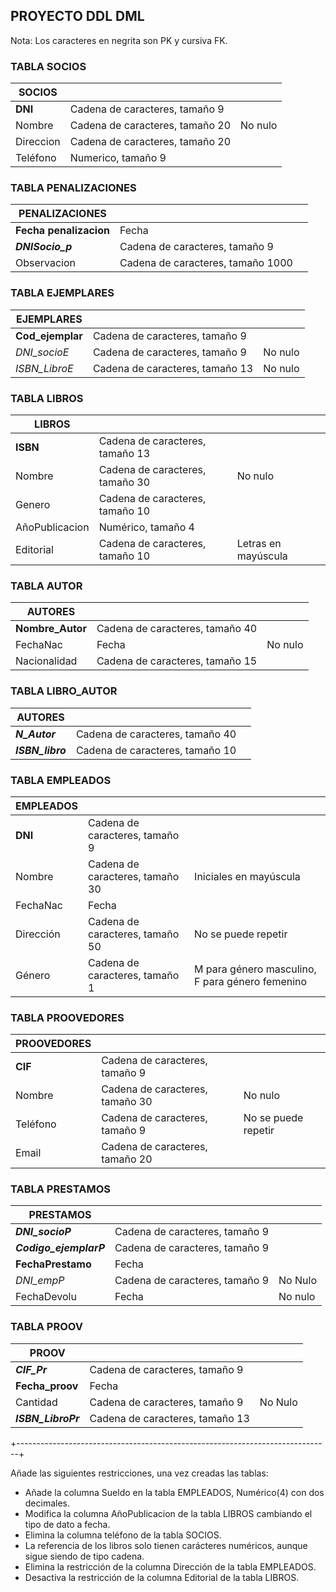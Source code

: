 ## PROYECTO DDL DML

Nota: Los caracteres en negrita son PK y cursiva FK.


### TABLA SOCIOS

| SOCIOS         |                                 |                |
|----------------|---------------------------------|----------------|
| **DNI**        | Cadena de caracteres, tamaño 9  |                |
| Nombre         | Cadena de caracteres, tamaño 20 | No nulo        |
| Direccion      | Cadena de caracteres, tamaño 20 |                |
| Teléfono       | Numerico, tamaño 9              |                |


### TABLA PENALIZACIONES

| PENALIZACIONES     |                                   |         |
|--------------------|-----------------------------------|---------|
| **Fecha penalizacion** | Fecha                             |     |
| ***DNISocio_p***       | Cadena de caracteres, tamaño 9    |     | 
| Observacion        | Cadena de caracteres, tamaño 1000 |         |
 
 
### TABLA EJEMPLARES

| EJEMPLARES        |                                 |         |
|-------------------|---------------------------------|---------|
| **Cod_ejemplar** | Cadena de caracteres, tamaño 9   |         |
| _DNI_socioE_      | Cadena de caracteres, tamaño 9  | No nulo |
| _ISBN_LibroE_     | Cadena de caracteres, tamaño 13 | No nulo |


### TABLA LIBROS

| LIBROS         |                                 |                                 |
|----------------|---------------------------------|---------------------------------|
| **ISBN**       | Cadena de caracteres, tamaño 13 |                                 |
| Nombre         | Cadena de caracteres, tamaño 30 | No nulo                         |
| Genero         | Cadena de caracteres, tamaño 10 |                                 |
| AñoPublicacion | Numérico, tamaño 4              |                                 |  
| Editorial      | Cadena de caracteres, tamaño 10 | Letras en mayúscula             |


### TABLA AUTOR

| AUTORES      |                                 |         |
|--------------|---------------------------------|---------|
| **Nombre_Autor** | Cadena de caracteres, tamaño 40 |     |
| FechaNac     | Fecha                           | No nulo |
| Nacionalidad | Cadena de caracteres, tamaño 15 |         |


### TABLA LIBRO_AUTOR

| AUTORES      |                                 |         |
|--------------|---------------------------------|---------|
| ***N_Autor***      | Cadena de caracteres, tamaño 40 |     |
| ***ISBN_libro***     | Cadena de caracteres, tamaño 10 |     |


### TABLA EMPLEADOS

| EMPLEADOS |                                 |                                                 |
|-----------|---------------------------------|-------------------------------------------------|
| **DNI**   | Cadena de caracteres, tamaño 9  |                                                 |
| Nombre    | Cadena de caracteres, tamaño 30 | Iniciales en mayúscula                          |
| FechaNac  | Fecha                           |                                                 |
| Dirección | Cadena de caracteres, tamaño 50 | No se puede repetir                             |
| Género    | Cadena de caracteres, tamaño 1  | M para género masculino, F para género femenino |


### TABLA PROOVEDORES

| PROOVEDORES |                                 |                     |
|-------------|---------------------------------|---------------------|
| **CIF**     | Cadena de caracteres, tamaño 9  |                     |
| Nombre      | Cadena de caracteres, tamaño 30 | No nulo             |
| Teléfono    | Cadena de caracteres, tamaño 9  | No se puede repetir |
| Email       | Cadena de caracteres, tamaño 20 |                     |
 
 
### TABLA PRESTAMOS

| PRESTAMOS     |                                 |                 |
|---------------|---------------------------------|-----------------|
| ***DNI_socioP***   | Cadena de caracteres, tamaño 9  |            |
| ***Codigo_ejemplarP***  | Cadena de caracteres, tamaño 9 |        |
| **FechaPrestamo** | Fecha                     |                   |
| _DNI_empP_    | Cadena de caracteres, tamaño 9  | No Nulo         |
| FechaDevolu   | Fecha                           | No nulo         |


### TABLA PROOV

| PROOV         |                                 |                 |
|---------------|---------------------------------|-----------------|
| ***CIF_Pr***  | Cadena de caracteres, tamaño 9  |                 |
| **Fecha_proov** | Fecha                         |                 |
| Cantidad      | Cadena de caracteres, tamaño 9  | No Nulo         |
| ***ISBN_LibroPr***  | Cadena de caracteres, tamaño 13 |           |


+------------------------------------------------------------------------------+


Añade las siguientes restricciones, una vez creadas las tablas:

- Añade la columna Sueldo en la tabla EMPLEADOS, Numérico(4) con dos decimales.
- Modifica la columna AñoPublicacion de la tabla LIBROS cambiando el tipo de dato a fecha.
- Elimina la columna teléfono de la tabla SOCIOS.
- La referencia de los libros solo tienen carácteres numéricos, aunque sigue siendo de tipo cadena.
- Elimina la restricción de la columna Dirección de la tabla EMPLEADOS.
- Desactiva la restricción de la columna Editorial de la tabla LIBROS.
